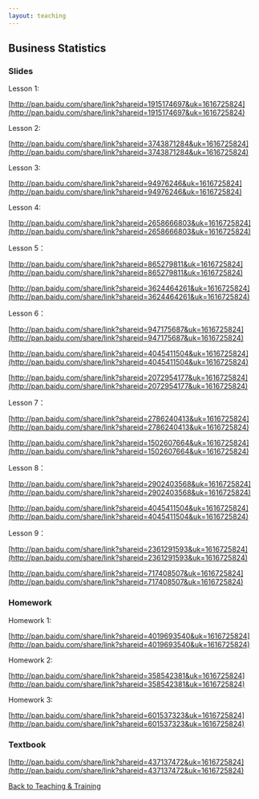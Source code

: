 ```yaml
---
layout: teaching
---
```


## Business Statistics

### Slides

Lesson 1:

[http://pan.baidu.com/share/link?shareid=1915174697&uk=1616725824](http://pan.baidu.com/share/link?shareid=1915174697&uk=1616725824)

Lesson 2:

[http://pan.baidu.com/share/link?shareid=3743871284&uk=1616725824](http://pan.baidu.com/share/link?shareid=3743871284&uk=1616725824)

Lesson 3:

[http://pan.baidu.com/share/link?shareid=94976246&uk=1616725824](http://pan.baidu.com/share/link?shareid=94976246&uk=1616725824)

Lesson 4:

[http://pan.baidu.com/share/link?shareid=2658666803&uk=1616725824](http://pan.baidu.com/share/link?shareid=2658666803&uk=1616725824)

Lesson 5：

[http://pan.baidu.com/share/link?shareid=865279811&uk=1616725824](http://pan.baidu.com/share/link?shareid=865279811&uk=1616725824)

[http://pan.baidu.com/share/link?shareid=3624464261&uk=1616725824](http://pan.baidu.com/share/link?shareid=3624464261&uk=1616725824)

Lesson 6：

[http://pan.baidu.com/share/link?shareid=947175687&uk=1616725824](http://pan.baidu.com/share/link?shareid=947175687&uk=1616725824)

[http://pan.baidu.com/share/link?shareid=4045411504&uk=1616725824](http://pan.baidu.com/share/link?shareid=4045411504&uk=1616725824)

[http://pan.baidu.com/share/link?shareid=2072954177&uk=1616725824](http://pan.baidu.com/share/link?shareid=2072954177&uk=1616725824)

Lesson 7：

[http://pan.baidu.com/share/link?shareid=2786240413&uk=1616725824](http://pan.baidu.com/share/link?shareid=2786240413&uk=1616725824)

[http://pan.baidu.com/share/link?shareid=1502607664&uk=1616725824](http://pan.baidu.com/share/link?shareid=1502607664&uk=1616725824)

Lesson 8：

[http://pan.baidu.com/share/link?shareid=2902403568&uk=1616725824](http://pan.baidu.com/share/link?shareid=2902403568&uk=1616725824)

[http://pan.baidu.com/share/link?shareid=4045411504&uk=1616725824](http://pan.baidu.com/share/link?shareid=4045411504&uk=1616725824)

Lesson 9：

[http://pan.baidu.com/share/link?shareid=2361291593&uk=1616725824](http://pan.baidu.com/share/link?shareid=2361291593&uk=1616725824)

[http://pan.baidu.com/share/link?shareid=717408507&uk=1616725824](http://pan.baidu.com/share/link?shareid=717408507&uk=1616725824)

### Homework

Homework 1:

[http://pan.baidu.com/share/link?shareid=4019693540&uk=1616725824](http://pan.baidu.com/share/link?shareid=4019693540&uk=1616725824)

Homework 2:

[http://pan.baidu.com/share/link?shareid=358542381&uk=1616725824](http://pan.baidu.com/share/link?shareid=358542381&uk=1616725824)

Homework 3:

[http://pan.baidu.com/share/link?shareid=601537323&uk=1616725824](http://pan.baidu.com/share/link?shareid=601537323&uk=1616725824)

### Textbook

[http://pan.baidu.com/share/link?shareid=437137472&uk=1616725824](http://pan.baidu.com/share/link?shareid=437137472&uk=1616725824)

<a class="btn btn-default" type="button" href="/teaching-and-training/">Back to Teaching & Training</a>
